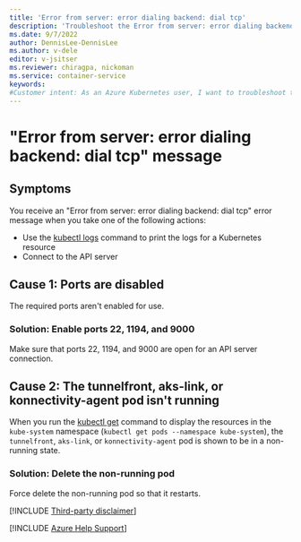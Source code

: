 ```yaml
---
title: 'Error from server: error dialing backend: dial tcp'
description: 'Troubleshoot the Error from server: error dialing backend: dial tcp error that blocks you from using kubectl logs or connecting to the API server.'
ms.date: 9/7/2022
author: DennisLee-DennisLee
ms.author: v-dele
editor: v-jsitser
ms.reviewer: chiragpa, nickoman
ms.service: container-service
keywords:
#Customer intent: As an Azure Kubernetes user, I want to troubleshoot the "Error from server: error dialing backend: dial tcp" error so that I can connect to the API server or use the `kubectl logs` command to get logs.
---
```

# "Error from server: error dialing backend: dial tcp" message

## Symptoms

You receive an "Error from server: error dialing backend: dial tcp" error message when you take one of the following actions:

- Use the [kubectl logs](https://kubernetes.io/docs/reference/generated/kubectl/kubectl-commands#logs) command to print the logs for a Kubernetes resource
- Connect to the API server

## Cause 1: Ports are disabled

The required ports aren't enabled for use.

### Solution: Enable ports 22, 1194, and 9000

Make sure that ports 22, 1194, and 9000 are open for an API server connection.

## Cause 2: The tunnelfront, aks-link, or konnectivity-agent pod isn't running

When you run the [kubectl get](https://kubernetes.io/docs/reference/generated/kubectl/kubectl-commands#get) command to display the resources in the `kube-system` namespace (`kubectl get pods --namespace kube-system`), the `tunnelfront`, `aks-link`, or `konnectivity-agent` pod is shown to be in a non-running state.

### Solution: Delete the non-running pod

Force delete the non-running pod so that it restarts.

[!INCLUDE [Third-party disclaimer](../../includes/third-party-disclaimer.md)]

[!INCLUDE [Azure Help Support](../../includes/azure-help-support.md)]
